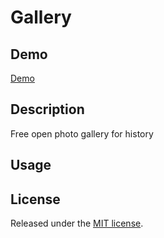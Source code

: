 # Gallery

## Demo
[Demo](http://history.istra-da.ru)

## Description
Free open photo gallery for history

## Usage

## License
Released under the [MIT license](http://www.opensource.org/licenses/MIT).
